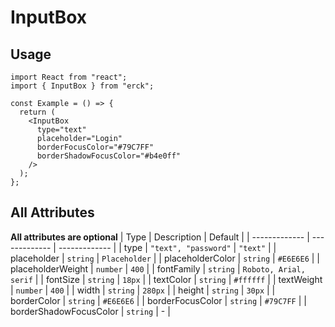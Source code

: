 # InputBox
## Usage
```tsx
import React from "react";
import { InputBox } from "erck";

const Example = () => {
  return (
    <InputBox
      type="text"
      placeholder="Login"
      borderFocusColor="#79C7FF"
      borderShadowFocusColor="#b4e0ff"
    />
  );
};
```
## All Attributes 
**All attributes are optional**
| Type | Description | Default |
| ------------- | ------------- | ------------- |
| type  | `"text", "password"`  | `"text"` |
| placeholder | `string` | `Placeholder` |
| placeholderColor | `string` | `#E6E6E6` |
| placeholderWeight | `number` | `400` |
| fontFamily | `string` | `Roboto, Arial, serif` |
| fontSize  | `string`  | `18px` |
| textColor | `string` | `#ffffff` |
| textWeight | `number` | `400` |
| width | `string` | `280px` |
| height | `string` | `30px` |
| borderColor | `string` | `#E6E6E6` |
| borderFocusColor | `string` | `#79C7FF` |
| borderShadowFocusColor | `string` | - |

